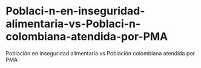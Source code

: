 # Poblaci-n-en-inseguridad-alimentaria-vs-Poblaci-n-colombiana-atendida-por-PMA
Población en inseguridad alimentaria vs Población colombiana atendida por PMA
